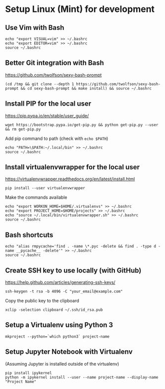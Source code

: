# Setup Linux (Mint) for development

## Use Vim with Bash

    echo "export VISUAL=vim" >> ~/.bashrc
    echo "export EDITOR=vim" >> ~/.bashrc
    source ~/.bashrc

## Better Git integration with Bash

<https://github.com/twolfson/sexy-bash-prompt>

    (cd /tmp && git clone --depth 1 https://github.com/twolfson/sexy-bash-prompt && cd sexy-bash-prompt && make install) && source ~/.bashrc


## Install PIP for the local user
<https://pip.pypa.io/en/stable/user_guide/>

    wget https://bootstrap.pypa.io/get-pip.py && python get-pip.py --user && rm get-pip.py

Add pip command to path (check with `echo $PATH`)

    echo "PATH=\$PATH:~/.local/bin" >> ~/.bashrc
    source ~/.bashrc


## Install virtualenvwrapper for the local user
<https://virtualenvwrapper.readthedocs.org/en/latest/install.html>

    pip install --user virtualenvwrapper

Make the commands available

    echo "export WORKON_HOME=$HOME/.virtualenvs" >> ~/.bashrc
    echo "export PROJECT_HOME=$HOME/projects" >> ~/.bashrc
    echo "source ~/.local/bin/virtualenvwrapper.sh" >> ~/.bashrc
    source ~/.bashrc


## Bash shortcuts

    echo "alias rmpycache='find . -name \*.pyc -delete && find . -type d -name __pycache__ -delete'" >> ~/.bashrc
    source ~/.bashrc


## Create SSH key to use locally (with GitHub)
<https://help.github.com/articles/generating-ssh-keys/>

    ssh-keygen -t rsa -b 4096 -C "your_email@example.com"

Copy the public key to the clipboard

    xclip -selection clipboard ~/.ssh/id_rsa.pub


## Setup a Virtualenv using Python 3

    mkproject --python=`which python3` project-name

## Setup Jupyter Notebook with Virtualenv

(Assuming Jupyter is installed outside of the virtualenv)

    pip install ipykernel
    python -m ipykernel install --user --name project-name --display-name "Project Name"
